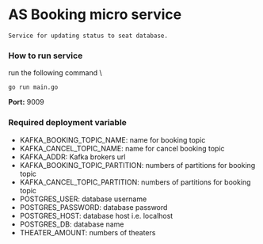 # AS Booking micro service

	Service for updating status to seat database.

### How to run service
run the following command \
```
go run main.go
```
**Port:** 9009

### Required deployment variable
<ul>
	<li> KAFKA_BOOKING_TOPIC_NAME: name for booking topic</li>
	<li> KAFKA_CANCEL_TOPIC_NAME: name for cancel booking topic</li>
	<li> KAFKA_ADDR: Kafka brokers url</li>
	<li> KAFKA_BOOKING_TOPIC_PARTITION: numbers of partitions for booking topic</li>
	<li> KAFKA_CANCEL_TOPIC_PARTITION: numbers of partitions for booking topic</li>
	<li>POSTGRES_USER: database username</li>
	<li>POSTGRES_PASSWORD: database password</li>
	<li>POSTGRES_HOST: database host i.e. localhost</li>
	<li>POSTGRES_DB: database name</li>
	<li>THEATER_AMOUNT: numbers of theaters</li>

</ul>

